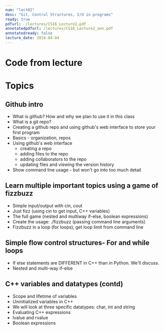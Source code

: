 ```yaml
---
num: "lect02"
desc: "Git, Control Structures, I/O in programs"
ready: true
pdfurl:  /lectures/CS16_Lecture2.pdf
annotatedpdfurl: /lectures/CS16_Lecture2_ann.pdf
annotatedready: false
lecture_date: 2018-04-04
---
```


# Code from lecture

# Topics

## Github intro
* What is github? How and why we plan to use it in this class
* What is a git repo?
* Creating a github repo and using github's web interface to store your first program
* Basics - organization, repos
* Using github's web interface
	* creating a repo
	* adding files to the repo
	* adding collaborators to the repo
	* updating files and viewing the version history
* Show command line usage - but won't go into too much detail

## Learn multiple important topics using a game of fizzbuzz

* Simple input/output with cin, cout
* Just fizz (using cin to get input, C++ variables)
* The full game (nested and multiway if-else, boolean expressions)
* Create the usage: ./fizzbuzz <number> (passing command line arguments)
* Fizzbuzz in a loop (for loops), get loop limit from command line 


## Simple flow control structures- For and while loops
* If else statements are DIFFERENT in C++ than in Python. We'll discuss.
* Nested and multi-way if-else

## C++ variables and datatypes (contd)
* Scope and lifetime of variables
* Uninitialized variables in C++
* We will look at three specific datatypes: char, int and string
* Evaluating C++ expressions
* lvalue and rvalue
* Boolean expressions



